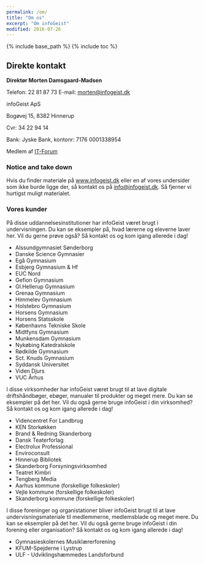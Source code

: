 ```yaml
---
permalink: /om/
title: "Om os"
excerpt: "Om infoGeist"
modified: 2016-07-26
---
```


{% include base_path %}
{% include toc %}

## Direkte kontakt

**Direktør Morten Damsgaard-Madsen**

Telefon: 22 81 87 73
E-mail: <morten@infogeist.dk>

infoGeist ApS

Bogøvej 15, 8382 Hinnerup

Cvr: 34 22 94 14

Bank: Jyske Bank, kontonr: 7176 0001338954

Medlem af [IT-Forum](http://www.itforum.dk)

### Notice and take down

Hvis du finder materiale på www.infogeist.dk eller en af vores undersider som ikke burde ligge der, så kontakt os på info@infogeist.dk. Så fjerner vi hurtigst muligt materialet.

### Vores kunder

På disse uddannelsesinstitutioner har infoGeist været brugt i undervisningen. Du kan se eksempler på, hvad lærerne og eleverne laver her. Vil du gerne prøve også? Så kontakt os og kom igang allerede i dag!

- Alssundgymnasiet Sønderborg
- Danske Science Gymnasier
- Egå Gymnasium
- Esbjerg Gymnasium & Hf
- EUC Nord
- Gefion Gymnasium
- Gl.Hellerup Gymnasium
- Grenaa Gymnasium
- Himmelev Gymnasium
- Holstebro Gymnasium
- Horsens Gymnasium
- Horsens Statsskole
- Københavns Tekniske Skole
- Midtfyns Gymnasium
- Munkensdam Gymnasium
- Nykøbing Katedralskole
- Rødkilde Gymnasium
- Sct. Knuds Gymnasium
- Syddansk Universitet
- Viden Djurs
- VUC Århus

I disse virksomheder har infoGeist været brugt til at lave digitale driftshåndbøger, ebøger, manualer til produkter og meget mere. Du kan se eksempler på det her. Vil du også gerne bruge infoGeist i din virksomhed? Så kontakt os og kom igang allerede i dag!

- Videncentret For Landbrug
- KEN Storkøkken
- Brand & Redning Skanderborg
- Dansk Teaterforlag
- Electrolux Professional
- Enviroconsult
- Hinnerup Bibliotek
- Skanderborg Forsyningsvirksomhed
- Teatret Kimbri
- Tengberg Media
- Aarhus kommune (forskellige folkeskoler)
- Vejle kommune (forskellige folkeskoler)
- Skanderborg kommune (forskellige folkeskoler)

I disse foreninger og organistationer bliver infoGeist brugt til at lave undervisningsmateriale til medlemmerne, medlemsblade og meget mere. Du kan se eksempler på det her. Vil du også gerne bruge infoGeist i din forening eller organisation? Så kontakt os og kom igang allerede i dag!

- Gymnasieskolernes Musiklærerforening
- KFUM-Spejderne i Lystrup
- ULF - Udviklingshæmmedes Landsforbund
